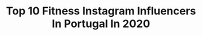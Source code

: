 ---
title: Top 10 Fitness Instagram Influencers In Portugal In 2020
description: >-
  Find top fitness Instagram influencers in Portugal in 2020. Most popular hashtags: #outfitinspo #ootd #fitness #stayhome.
platform: Instagram
profiles:
  - username: "luismiguelferreiraa"
    fullname: >-
      𝗟𝗨𝗜𝗦 𝗠𝗜𝗚𝗨𝗘𝗟
    location: "Portugal"
    followers: 55494
    engagement: 475
    commentsToLikes: 0.046711
    avatar: "https://scontent-lhr8-1.cdninstagram.com/v/t51.2885-19/s320x320/90492000_206139587284192_4049883280835608576_n.jpg?_nc_ht=scontent-lhr8-1.cdninstagram.com&_nc_ohc=lCZ14b1MuB4AX_Vxa8J&oh=4dd79ad6df39aa0647d662937e8cbe09&oe=5EBB179F"
    verified: false
    hashtags: "#instaselfie, #laboutiqueofficielle, #beachlovers, #beachphotoshoot"
  - username: "nunoantunes_"
    fullname: >-
      Nuno Antunes
    location: "Portugal"
    followers: 82333
    engagement: 490
    commentsToLikes: 0.034802
    avatar: "https://scontent-lga3-1.cdninstagram.com/v/t51.2885-19/s320x320/84535992_522648335048782_5949962660668768256_n.jpg?_nc_ht=scontent-lga3-1.cdninstagram.com&_nc_ohc=kQGhfnEhG5YAX_NoHRZ&oh=d248192f0035cdc7bfb1c08235cf2a36&oe=5EBBF339"
    verified: false
    hashtags: "#ootdmen, #braga, #fashioncouple, #fashionman"
  - username: "timothyc.fitness"
    fullname: >-
      TIMOTHY CHAN FITNESS
    location: "Portugal"
    followers: 5349
    engagement: 1310
    commentsToLikes: 0.019544
    avatar: "https://scontent-amt2-1.cdninstagram.com/v/t51.2885-19/s320x320/91025689_590450475148864_4694040581809111040_n.jpg?_nc_ht=scontent-amt2-1.cdninstagram.com&_nc_ohc=9YvxF-C-shwAX8UO3bb&oh=f34eb4534dfe020041023210628d0644&oe=5EB22AD5"
    verified: false
    hashtags: "#yearofrat, #energy, #activelifestyle, #squats"
  - username: "vitinha30"
    fullname: >-
      🤴I Am Vitinha 🇵🇹
    location: "Portugal"
    followers: 11690
    engagement: 606
    commentsToLikes: 0.014688
    avatar: "https://instagram.fgyd4-1.fna.fbcdn.net/v/t51.2885-19/s320x320/81338959_580750259426662_6025806955572887552_n.jpg?_nc_ht=instagram.fgyd4-1.fna.fbcdn.net&_nc_ohc=B50zs0R5YAAAX_iEJih&oh=43a9c3f55ae7ea8a5396368b9f80c219&oe=5EA73C15"
    verified: false
    hashtags: "#malemodel, #girlfriend, #myproteinpt, #moda"
  - username: "nunoantas28"
    fullname: >-
      nunoantaszumba
    location: "Portugal"
    followers: 13081
    engagement: 392
    commentsToLikes: 0.069832
    avatar: "https://scontent-lhr8-1.cdninstagram.com/v/t51.2885-19/s320x320/65790417_2449483638614306_6026741437377282048_n.jpg?_nc_ht=scontent-lhr8-1.cdninstagram.com&_nc_ohc=oJ9vzbGTxh0AX_NW15f&oh=0ef80e48800cb3f4a7c90cd1d839e202&oe=5EBCA385"
    verified: false
    hashtags: "#truelove, #zumbacommunity, #zincon2020, #krak"
  - username: "stefanyapereira"
    fullname: >-
      Stefany Pereira
    location: "Portugal"
    followers: 7379
    engagement: 640
    commentsToLikes: 0.023275
    avatar: "https://scontent-ams4-1.cdninstagram.com/v/t51.2885-19/s320x320/76994372_434063960850482_5781441883574108160_n.jpg?_nc_ht=scontent-ams4-1.cdninstagram.com&_nc_ohc=bZDoUY-hxoAAX-nCYQL&oh=0a00ff1a886967d4494a3a1c48a6d47b&oe=5EC8116C"
    verified: false
    hashtags: "#lilybodbabe, #lifestyle, #ad, #stayhome"
  - username: "rutesimao"
    fullname: >-
      RUTE SIMÃO
    location: "Portugal"
    followers: 14602
    engagement: 1014
    commentsToLikes: 0.513438
    avatar: "https://scontent-ams4-1.cdninstagram.com/v/t51.2885-19/s320x320/92367059_914859675632014_3374026522762412032_n.jpg?_nc_ht=scontent-ams4-1.cdninstagram.com&_nc_ohc=Q8lln18VrFgAX_oGnjV&oh=a57c5a784703a6e87a7ae5ceb18238dd&oe=5EB9C70A"
    verified: false
    hashtags: "#instahealth, #wanderlusting, #blackfriday, #photographylovers"
  - username: "martinhagomez"
    fullname: >-
      Martinha Gomez
    location: "Portugal"
    followers: 25521
    engagement: 528
    commentsToLikes: 0.232442
    avatar: "https://scontent-lhr8-1.cdninstagram.com/v/t51.2885-19/s320x320/66296725_466924807234689_8947235013003313152_n.jpg?_nc_ht=scontent-lhr8-1.cdninstagram.com&_nc_ohc=mYvQvcgyegMAX_NurZ5&oh=1328d15bd696b41659a59b78cb03d162&oe=5EBB6EFE"
    verified: false
    hashtags: "#spring, #bridge, #tattoo, #hairstyle"
  - username: "megmmorais"
    fullname: >-
      Margarida Morais
    location: "Portugal"
    followers: 31381
    engagement: 481
    commentsToLikes: 0.074457
    avatar: "https://scontent-lhr8-1.cdninstagram.com/v/t51.2885-19/s320x320/82503577_822327958229388_7556761281026326528_n.jpg?_nc_ht=scontent-lhr8-1.cdninstagram.com&_nc_ohc=vP7pBd3OK_0AX8POmjW&oh=664a44b5abbdf74aa9b394450ebdd3c2&oe=5EB952C1"
    verified: false
    hashtags: "#foundation, #theoutdoorfolk, #swim, #mylook"
  - username: "joana_magro"
    fullname: >-
      Joana 🖤Social Media Consultant
    location: "Portugal"
    followers: 22917
    engagement: 501
    commentsToLikes: 0.197422
    avatar: "https://scontent-amt2-1.cdninstagram.com/v/t51.2885-19/s320x320/89744614_493699174632103_4922849419700731904_n.jpg?_nc_ht=scontent-amt2-1.cdninstagram.com&_nc_ohc=F2Akp9M9lQUAX_B9_2U&oh=f100053cc317011a0325f8517dc0cd86&oe=5EBAD671"
    verified: false
    hashtags: "#outfitideas4you, #stylediary, #personalstyle, #internationalwomensday"
---